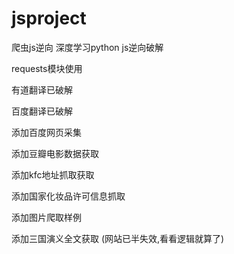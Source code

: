 # jsproject

爬虫js逆向
深度学习python js逆向破解

requests模块使用

有道翻译已破解

百度翻译已破解

添加百度网页采集

添加豆瓣电影数据获取

添加kfc地址抓取获取

添加国家化妆品许可信息抓取

添加图片爬取样例

添加三国演义全文获取
(网站已半失效,看看逻辑就算了)
